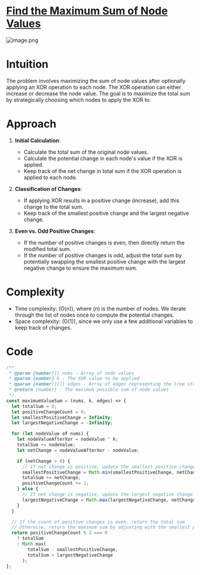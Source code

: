 # [Find the Maximum Sum of Node Values](https://leetcode.com/problems/find-the-maximum-sum-of-node-values/description)

![image.png](https://assets.leetcode.com/users/images/28e38ef3-5cb1-4738-9732-74f6789d79bf_1716133306.0571995.png)

# Intuition

The problem involves maximizing the sum of node values after optionally applying an XOR operation to each node. The XOR operation can either increase or decrease the node value. The goal is to maximize the total sum by strategically choosing which nodes to apply the XOR to.

# Approach

1. **Initial Calculation**:

   - Calculate the total sum of the original node values.
   - Calculate the potential change in each node's value if the XOR is applied.
   - Keep track of the net change in total sum if the XOR operation is applied to each node.

2. **Classification of Changes**:

   - If applying XOR results in a positive change (increase), add this change to the total sum.
   - Keep track of the smallest positive change and the largest negative change.

3. **Even vs. Odd Positive Changes**:
   - If the number of positive changes is even, then directly return the modified total sum.
   - If the number of positive changes is odd, adjust the total sum by potentially swapping the smallest positive change with the largest negative change to ensure the maximum sum.

# Complexity

- Time complexity: \(O(n)\), where \(n\) is the number of nodes. We iterate through the list of nodes once to compute the potential changes.
- Space complexity: \(O(1)\), since we only use a few additional variables to keep track of changes.

# Code

```javascript
/**
 * @param {number[]} nums - Array of node values
 * @param {number} k - The XOR value to be applied
 * @param {number[][]} edges - Array of edges representing the tree structure
 * @return {number} - The maximum possible sum of node values
 */
const maximumValueSum = (nums, k, edges) => {
  let totalSum = 0;
  let positiveChangeCount = 0;
  let smallestPositiveChange = Infinity;
  let largestNegativeChange = -Infinity;

  for (let nodeValue of nums) {
    let nodeValueAfterXor = nodeValue ^ k;
    totalSum += nodeValue;
    let netChange = nodeValueAfterXor - nodeValue;

    if (netChange > 0) {
      // If net change is positive, update the smallest positive change and increment the total sum
      smallestPositiveChange = Math.min(smallestPositiveChange, netChange);
      totalSum += netChange;
      positiveChangeCount += 1;
    } else {
      // If net change is negative, update the largest negative change
      largestNegativeChange = Math.max(largestNegativeChange, netChange);
    }
  }

  // If the count of positive changes is even, return the total sum
  // Otherwise, return the maximum sum by adjusting with the smallest positive or largest negative change
  return positiveChangeCount % 2 === 0
    ? totalSum
    : Math.max(
        totalSum - smallestPositiveChange,
        totalSum + largestNegativeChange
      );
};
```
